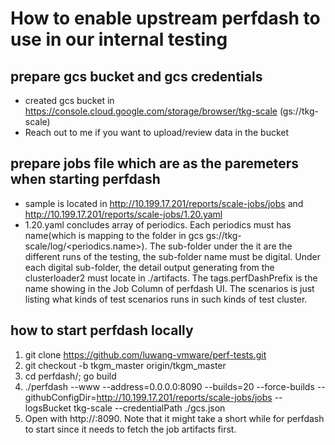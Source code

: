 # How to enable upstream perfdash to use in our internal testing

## prepare gcs bucket and gcs credentials
* created gcs bucket in https://console.cloud.google.com/storage/browser/tkg-scale (gs://tkg-scale)
* Reach out to me if you want to upload/review data in the bucket

## prepare jobs file which are as the paremeters when starting perfdash
* sample is located in http://10.199.17.201/reports/scale-jobs/jobs and http://10.199.17.201/reports/scale-jobs/1.20.yaml 
* 1.20.yaml concludes array of periodics. Each periodics must has name(which is mapping to the folder in gcs gs://tkg-scale/log/<periodics.name>). The sub-folder under the it are the different runs of the testing, the sub-folder name must be digital. Under each digital sub-folder, the detail output generating from the clusterloader2 must locate in ./artifacts. The tags.perfDashPrefix is the name showing in the Job Column of perfdash UI. The scenarios is just listing what kinds of test scenarios runs in such kinds of test cluster.

## how to start perfdash locally
1. git clone https://github.com/luwang-vmware/perf-tests.git
2. git checkout -b tkgm_master origin/tkgm_master
3. cd perfdash/; go build
4.  ./perfdash --www --address=0.0.0.0:8090 --builds=20 --force-builds --githubConfigDir=http://10.199.17.201/reports/scale-jobs/jobs --logsBucket tkg-scale --credentialPath ./gcs.json 
5. Open with http://<ip>:8090. Note that it might take a short while for perfdash to start since it needs to fetch the job artifacts first.
